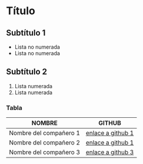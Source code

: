 # Título

## Subtítulo 1

- Lista no numerada
- Lista no numerada

## Subtítulo 2

1. Lista numerada
1. Lista numerada

### Tabla

|       NOMBRE           |                 GITHUB                            |
|------------------------|---------------------------------------------------|
| Nombre del compañero 1 | [enlace a github 1](http://github.com/asanzdiego) |
| Nombre del compañero 2 | [enlace a github 1](http://github.com/asanzdiego) |
| Nombre del compañero 3 | [enlace a github 3](http://github.com/asanzdiego) |

